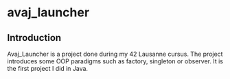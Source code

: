 # avaj_launcher

## Introduction
Avaj_Launcher is a project done during my 42 Lausanne cursus. The project introduces some OOP paradigms such as factory,
singleton or observer. It is the first project I did in Java.
